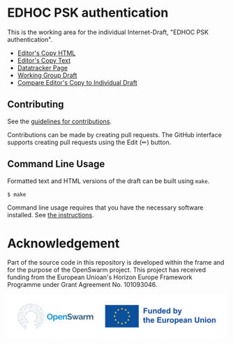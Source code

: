 # EDHOC PSK authentication

This is the working area for the individual Internet-Draft, "EDHOC PSK authentication".

* [Editor's Copy HTML](https://lake-wg.github.io/psk/#go.draft-ietf-lake-edhoc-psk.html)
* [Editor's Copy Text](https://lake-wg.github.io/psk/#go.draft-ietf-lake-edhoc-psk.txt)
* [Datatracker Page](https://datatracker.ietf.org/doc/draft-ietf-lake-edhoc-psk/)
* [Working Group Draft](https://datatracker.ietf.org/doc/html/draft-ietf-lake-edhoc-psk)
* [Compare Editor's Copy to Individual Draft](https://lake-wg.github.io/psk/#go.draft-ietf-lake-edhoc-psk.diff)

## Contributing

See the
[guidelines for contributions](https://github.com/lake-wg/psk/blob/main/CONTRIBUTING.md).

Contributions can be made by creating pull requests.
The GitHub interface supports creating pull requests using the Edit (✏) button.


## Command Line Usage

Formatted text and HTML versions of the draft can be built using `make`.

```sh
$ make
```

Command line usage requires that you have the necessary software installed.  See
[the instructions](https://github.com/martinthomson/i-d-template/blob/main/doc/SETUP.md).



# Acknowledgement

Part of the source code in this repository is developed within the frame and for the purpose of the OpenSwarm project. This project has received funding from the European Unioan's Horizon Europe Framework Programme under Grant Agreement No. 101093046.

![OpenSwarm - Funded by the European Union](logos/ack.png)
